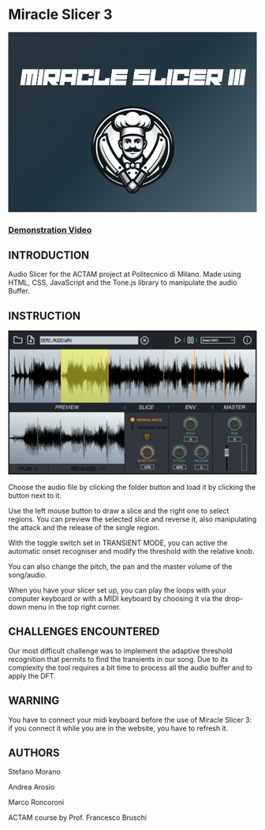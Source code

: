 # Miracle Slicer 3
![Logo](assets/banner.png)
### [Demonstration Video](https://polimi365-my.sharepoint.com/:v:/g/personal/10741332_polimi_it/EZeLmGfp2ulHr0xiG7rqT-MBNgY7_huixZJ_FGWoy1lDew?nav=eyJyZWZlcnJhbEluZm8iOnsicmVmZXJyYWxBcHAiOiJPbmVEcml2ZUZvckJ1c2luZXNzIiwicmVmZXJyYWxBcHBQbGF0Zm9ybSI6IldlYiIsInJlZmVycmFsTW9kZSI6InZpZXciLCJyZWZlcnJhbFZpZXciOiJNeUZpbGVzTGlua0NvcHkifX0&e=t4Pnco)
## INTRODUCTION
Audio Slicer for the ACTAM project at Politecnico di Milano.
Made using HTML, CSS, JavaScript and the Tone.js library to manipulate the audio Buffer.

## INSTRUCTION
![Screenshot](assets/screen.png)

Choose the audio file by clicking the folder button and load it by clicking the button next to it.

Use the left mouse button to draw a slice and the right one to select regions. You can preview the selected slice and reverse it, also manipulating the attack and the release of the single region.

With the toggle switch set in TRANSIENT MODE, you can active the automatic onset recogniser and modify the threshold with the relative knob.

You can also change the pitch, the pan and the master volume of the song/audio.

When you have your slicer set up, you can play the loops with your computer keyboard or with a MIDI keyboard by choosing it via the drop-down menu in the top right corner.


## CHALLENGES ENCOUNTERED

Our most difficult challenge was to implement the adaptive threshold recognition that permits to find the transients in our song. Due to its complexity the tool requires a bit time to process all the audio buffer and to apply the DFT.



## WARNING
 You have to connect your midi keyboard before the use of Miracle Slicer 3: if you connect it while you are in the website, you have to refresh it.

## AUTHORS 
Stefano Morano

Andrea Arosio

Marco Roncoroni



ACTAM course by Prof. Francesco Bruschi


